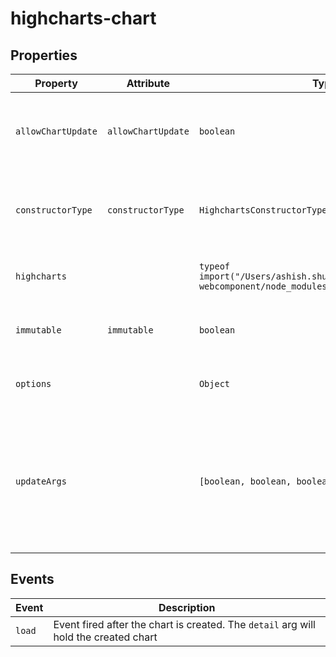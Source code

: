 # highcharts-chart
## Properties

| Property           | Attribute          | Type                                             | Default      | Description                                      |
|--------------------|--------------------|--------------------------------------------------|--------------|--------------------------------------------------|
| `allowChartUpdate` | `allowChartUpdate` | `boolean`                                        | true         | This wrapper uses chart.update() method to apply new options<br />to the chart when changing the parent component.<br />This option allow to turn off the updating. |
| `constructorType`  | `constructorType`  | `HighchartsConstructorType`                      | "chart"      | String for constructor method. Official constructors:<br />  - 'chart' for Highcharts charts<br />  - 'stockChart' for Highstock charts<br />  - 'mapChart' for Highmaps charts<br />  - 'ganttChart' for Gantt charts |
| `highcharts`       |                    | `typeof import("/Users/ashish.shubham/hack/highcharts-webcomponent/node_modules/highcharts/highcharts")` |              | Used to pass the Highcharts instance after modules are initialized.<br />If not set the component will try to get the Highcharts from window. |
| `immutable`        | `immutable`        | `boolean`                                        | false        | Reinitialises the chart on prop update (as oppose to chart.update())<br />useful in some cases but slower than a regular update. |
| `options`          |                    | `Object`                                         | **required** | Highcharts chart configuration object.<br />Please refer to the Highcharts (API documentation)[https://api.highcharts.com/highcharts/]. |
| `updateArgs`       |                    | `[boolean, boolean, boolean]`                    |              | Array of update()'s function optional arguments.<br />Parameters should be defined in the same order like in<br />native Highcharts function: [redraw, oneToOne, animation]. <br />(Here)[https://api.highcharts.com/class-reference/Highcharts.Chart#update] is a more specific description of the parameters. |

## Events

| Event  | Description                                      |
|--------|--------------------------------------------------|
| `load` | Event fired after the chart is created. The `detail` arg will hold the created chart |
